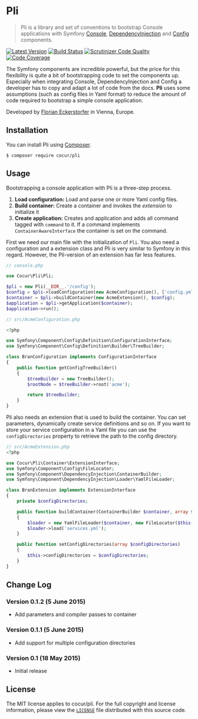 Pli
===

> Pli is a library and set of conventions to bootstrap Console applications with Symfony
[Console](https://github.com/symfony/Console), [DependencyInjection](https://github.com/symfony/DependencyInjection)
and [Config](https://github.com/symfony/Config) components.

[![Latest Version](https://img.shields.io/packagist/v/cocur/pli.svg)](https://packagist.org/packages/cocur/pli)
[![Build Status](https://travis-ci.org/cocur/pli.svg?branch=master)](https://travis-ci.org/cocur/pli)
[![Scrutinizer Code Quality](https://scrutinizer-ci.com/g/cocur/pli/badges/quality-score.png?b=master)](https://scrutinizer-ci.com/g/cocur/pli/?branch=master)
[![Code Coverage](https://scrutinizer-ci.com/g/cocur/pli/badges/coverage.png?b=master)](https://scrutinizer-ci.com/g/cocur/pli/?branch=master)

The Symfony components are incredible powerful, but the price for this flexibility is quite a bit of bootstrapping code
to set the components up. Especially when integrating Console, DependencyInjection and Config a developer has to
copy and adapt a lot of code from the docs. **Pli** uses some assumptions (such as config files in Yaml format) to
reduce the amount of code required to bootstrap a simple console application.

Developed by [Florian Eckerstorfer](https://florian.ec) in Vienna, Europe.


Installation
------------

You can install Pli using [Composer](http://getcomposer.org).

```shell
$ composer require cocur/pli
```


Usage
-----

Bootstrapping a console application with Pli is a three-step process.

1. **Load configuration:** Load and parse one or more Yaml config files.
2. **Build container:** Create a container and invokes the *extension* to initialize it
3. **Create application:** Creates and application and adds all command tagged with `command` to it. If a command
implements `ContainerAwareInterface` the container is set on the command.

First we need our main file with the initialization of `Pli`. You also need a configuration and a extension class and
Pli is very similar to Symfony in this regard. However, the Pli-version of an extension has far less features.

```php
// console.php

use Cocur\Pli\Pli;

$pli = new Pli(__DIR__.'/config');
$config = $pli->loadConfiguration(new AcmeConfiguration(), ['config.yml']);
$container = $pli->buildContainer(new AcmeExtension(), $config);
$application = $pli->getApplication($container);
$application->run();
```

```php
// src/AcmeConfiguration.php

<?php

use Symfony\Component\Config\Definition\ConfigurationInterface;
use Symfony\Component\Config\Definition\Builder\TreeBuilder;

class BranConfiguration implements ConfigurationInterface
{
    public function getConfigTreeBuilder()
    {
        $treeBuilder = new TreeBuilder();
        $rootNode = $treeBuilder->root('acme');

        return $treeBuilder;
    }
}
```

Pli also needs an extension that is used to build the container. You can set parameters, dynamically create
service definitions and so on. If you want to store your service configuration in a Yaml file you can use the
 `configDirectories` property to retrieve the path to the config directory.

```php
// src/AcmeExtension.php
<?php

use Cocur\Pli\Container\ExtensionInterface;
use Symfony\Component\Config\FileLocator;
use Symfony\Component\DependencyInjection\ContainerBuilder;
use Symfony\Component\DependencyInjection\Loader\YamlFileLoader;

class BranExtension implements ExtensionInterface
{
    private $configDirectories;

    public function buildContainer(ContainerBuilder $container, array $config = [])
    {
        $loader = new YamlFileLoader($container, new FileLocator($this->configDirectories));
        $loader->load('services.yml');
    }

    public function setConfigDirectories(array $configDirectories)
    {
        $this->configDirectories = $configDirectories;
    }
}
```


Change Log
----------

### Version 0.1.2 (5 June 2015)

- Add parameters and compiler passes to container

### Version 0.1.1 (5 June 2015)

- Add support for multiple configuration directories

### Version 0.1 (18 May 2015)

- Initial release


License
-------

The MIT license applies to cocur/pli. For the full copyright and license information, please view the
[`LICENSE`](https://github.com/cocur/pli/blob/master/LICENSE) file distributed with this source code.
